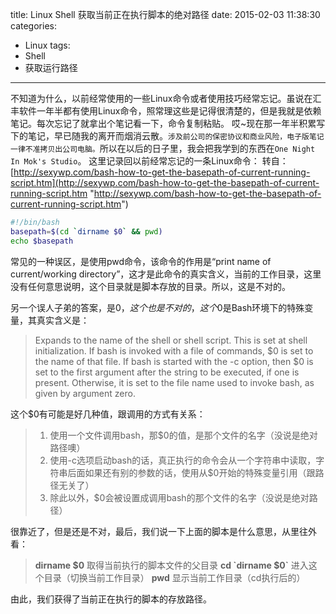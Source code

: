 title: Linux Shell 获取当前正在执行脚本的绝对路径
date: 2015-02-03 11:38:30
categories:
- Linux
tags:
- Shell
- 获取运行路径
---
不知道为什么，以前经常使用的一些Linux命令或者使用技巧经常忘记。虽说在汇丰软件一年半都有使用Linux命令，照常理这些是记得很清楚的，但是我就是依赖笔记。每次忘记了就拿出个笔记看一下，命令复制粘贴。
哎~现在那一年半积累写下的笔记，早已随我的离开而烟消云散。`涉及前公司的保密协议和商业风险，电子版笔记一律不准拷贝出公司电脑。`所以在以后的日子里，我会把我学到的东西在`One Night In Mok's Studio`。
这里记录回以前经常忘记的一条Linux命令：
转自： [http://sexywp.com/bash-how-to-get-the-basepath-of-current-running-script.htm](http://sexywp.com/bash-how-to-get-the-basepath-of-current-running-script.htm "http://sexywp.com/bash-how-to-get-the-basepath-of-current-running-script.htm")

```bash
#!/bin/bash
basepath=$(cd `dirname $0` && pwd)
echo $basepath
```
常见的一种误区，是使用pwd命令，该命令的作用是“print name of current/working directory”，这才是此命令的真实含义，当前的工作目录，这里没有任何意思说明，这个目录就是脚本存放的目录。所以，这是不对的。

另一个误人子弟的答案，是$0，这个也是不对的，这个$0是Bash环境下的特殊变量，其真实含义是：

>Expands to the name of the shell or shell script. This is set at shell initialization. If bash is invoked with a file of commands, $0 is set to the name of that file. If bash is started with the -c option, then $0 is set to the first argument after the string to be executed, if one is present. Otherwise, it is set to the file name used to invoke bash, as given by argument zero.

这个$0有可能是好几种值，跟调用的方式有关系：
>1. 使用一个文件调用bash，那$0的值，是那个文件的名字（没说是绝对路径噢）
>2. 使用-c选项启动bash的话，真正执行的命令会从一个字符串中读取，字符串后面如果还有别的参数的话，使用从$0开始的特殊变量引用（跟路径无关了）
>3. 除此以外，$0会被设置成调用bash的那个文件的名字（没说是绝对路径）

很靠近了，但是还是不对，最后，我们说一下上面的脚本是什么意思，从里往外看：
>**dirname $0** 取得当前执行的脚本文件的父目录
>**cd \`dirname $0\`** 进入这个目录（切换当前工作目录）
>**pwd** 显示当前工作目录（cd执行后的）

由此，我们获得了当前正在执行的脚本的存放路径。

